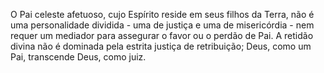 ﻿O Pai celeste afetuoso, cujo Espírito reside em seus filhos da Terra, não é uma personalidade dividida - uma de justiça e uma de misericórdia - nem requer um mediador para assegurar o favor ou o perdão de Pai. A retidão divina não é dominada pela estrita justiça de retribuição; Deus, como um Pai, transcende Deus, como juiz.
